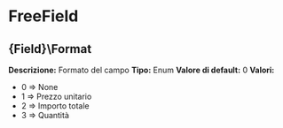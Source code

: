 # FreeField
{Field}\Format 
----
**Descrizione:** Formato del campo
**Tipo:** Enum
**Valore di default:** 0
**Valori:**
* 0 => None
* 1 => Prezzo unitario
* 2 => Importo totale
* 3 => Quantità


